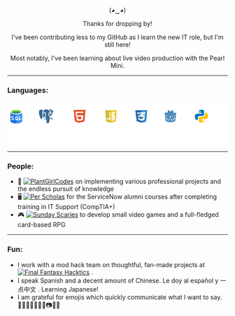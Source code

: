 <p align="center">
(◕‿◕)
</p>

<p align="center">
Thanks for dropping by!
</p>
<p align="center">
I've been contributing less to my GitHub as I learn the new IT role, but I'm still here!
</p>
<p align="center">
Most notably, I've been learning about live video production with the Pearl Mini. 
</p>

---
### Languages:

<p align="center">
  <img src="https://raw.githubusercontent.com/jonnyblevins/JonnyBlevins.Codes/main/images/BannerEdited.png" alt="Banner Image">
</p>

---

### People:
- 🌱 [![PlantGirlCodes](https://img.shields.io/badge/PlantGirlCodes-%20-lightgreen?style=flat-square&logo=github)](https://github.com/plantgirlcodes) on implementing various professional projects and the endless pursuit of knowledge
- 🖥️ [![Per Scholas](https://img.shields.io/badge/Per_Scholas-%20-blue?style=flat-square&logo=education)](https://perscholas.org/) for the ServiceNow alumni courses after completing training in IT Support (CompTIA+)
- 🎮 [![Sunday Scaries](https://img.shields.io/badge/Sunday_Scaries-%20-orange?style=flat-square&logo=github)](https://github.com/Sunday-Scaries/witch-hat) to develop small video games and a full-fledged card-based RPG

---

### Fun:

- I work with a mod hack team on thoughtful, fan-made projects at [![Final Fantasy Hacktics](https://img.shields.io/badge/Final_Fantasy_Hacktics-%20-yellow?style=flat-square&logo=gamepad)](https://ffhacktics.com/) .
- I speak Spanish and a decent amount of Chinese. Le doy al español y 一点中文 . Learning Japanese!
- I am grateful for emojis which quickly communicate what I want to say. 🤠🏋🏻‍♂️🎾🐊🛫📷🌈🌵
